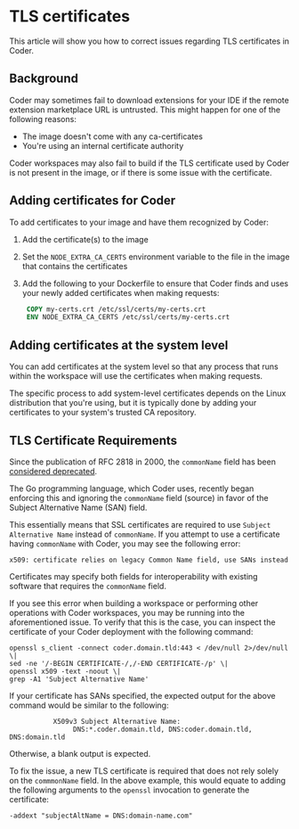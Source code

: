 # TLS certificates

This article will show you how to correct issues regarding TLS certificates in
Coder.

## Background

Coder may sometimes fail to download extensions for your IDE if the remote
extension marketplace URL is untrusted. This might happen for one of the
following reasons:

- The image doesn't come with any ca-certificates
- You're using an internal certificate authority

Coder workspaces may also fail to build if the TLS certificate used by Coder is
not present in the image, or if there is some issue with the certificate.

## Adding certificates for Coder

To add certificates to your image and have them recognized by Coder:

1. Add the certificate(s) to the image
1. Set the `NODE_EXTRA_CA_CERTS` environment variable to the file in the image
   that contains the certificates
1. Add the following to your Dockerfile to ensure that Coder finds and uses your
   newly added certificates when making requests:

   ```Dockerfile
    COPY my-certs.crt /etc/ssl/certs/my-certs.crt
    ENV NODE_EXTRA_CA_CERTS /etc/ssl/certs/my-certs.crt
   ```

## Adding certificates at the system level

You can add certificates at the system level so that any process that runs
within the workspace will use the certificates when making requests.

The specific process to add system-level certificates depends on the Linux
distribution that you're using, but it is typically done by adding your
certificates to your system's trusted CA repository.

## TLS Certificate Requirements

Since the publication of RFC 2818 in 2000, the `commonName` field has been
[considered deprecated](https://groups.google.com/a/chromium.org/g/security-dev/c/IGT2fLJrAeo/m/csf_1Rh1AwAJ).

The Go programming language, which Coder uses, recently began enforcing this and
ignoring the `commonName` field (source) in favor of the Subject Alternative
Name (SAN) field.

This essentially means that SSL certificates are required to use
`Subject Alternative Name` instead of `commonName`. If you attempt to use a
certificate having `commonName` with Coder, you may see the following error:

```shell
x509: certificate relies on legacy Common Name field, use SANs instead
```

Certificates may specify both fields for interoperability with existing software
that requires the `commonName` field.

If you see this error when building a workspace or performing other operations
with Coder workspaces, you may be running into the aforementioned issue. To
verify that this is the case, you can inspect the certificate of your Coder
deployment with the following command:

```shell
openssl s_client -connect coder.domain.tld:443 < /dev/null 2>/dev/null \|
sed -ne '/-BEGIN CERTIFICATE-/,/-END CERTIFICATE-/p' \|
openssl x509 -text -noout \|
grep -A1 'Subject Alternative Name'
```

If your certificate has SANs specified, the expected output for the above
command would be similar to the following:

```shell
           X509v3 Subject Alternative Name:
                DNS:*.coder.domain.tld, DNS:coder.domain.tld, DNS:domain.tld
```

Otherwise, a blank output is expected.

To fix the issue, a new TLS certificate is required that does not rely solely on
the `commmonName` field. In the above example, this would equate to adding the
following arguments to the `openssl` invocation to generate the certificate:

```shell
-addext "subjectAltName = DNS:domain-name.com"
```
